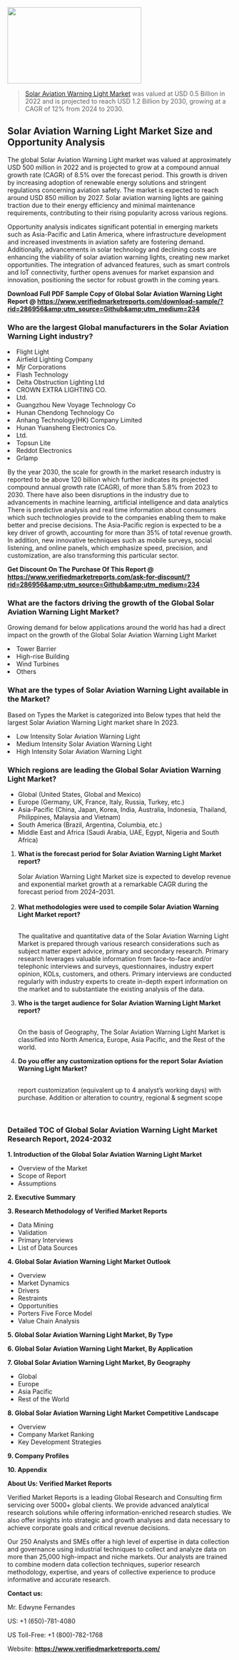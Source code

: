 <img src="https://ffe5etoiles.com/wp-content/uploads/2024/12/MST1-300x171.png" alt="" width="300" height="171" class="alignnone size-medium wp-image-20088" /><blockquote><p><p><a href="https://www.verifiedmarketreports.com/download-sample/?rid=286956&utm_source=Github&utm_medium=234" target="_blank">Solar Aviation Warning Light Market</a> was valued at USD 0.5 Billion in 2022 and is projected to reach USD 1.2 Billion by 2030, growing at a CAGR of 12% from 2024 to 2030.</p></blockquote><p><h2>Solar Aviation Warning Light Market Size and Opportunity Analysis</h2><p>The global Solar Aviation Warning Light market was valued at approximately USD 500 million in 2022 and is projected to grow at a compound annual growth rate (CAGR) of 8.5% over the forecast period. This growth is driven by increasing adoption of renewable energy solutions and stringent regulations concerning aviation safety. The market is expected to reach around USD 850 million by 2027. Solar aviation warning lights are gaining traction due to their energy efficiency and minimal maintenance requirements, contributing to their rising popularity across various regions.</p><p>Opportunity analysis indicates significant potential in emerging markets such as Asia-Pacific and Latin America, where infrastructure development and increased investments in aviation safety are fostering demand. Additionally, advancements in solar technology and declining costs are enhancing the viability of solar aviation warning lights, creating new market opportunities. The integration of advanced features, such as smart controls and IoT connectivity, further opens avenues for market expansion and innovation, positioning the sector for robust growth in the coming years.</p></p><p class=""><strong>Download Full PDF Sample Copy of Global Solar Aviation Warning Light Report @ <a href="https://www.verifiedmarketreports.com/download-sample/?rid=286956&amp;utm_source=Github&amp;utm_medium=234" target="_blank">https://www.verifiedmarketreports.com/download-sample/?rid=286956&amp;utm_source=Github&amp;utm_medium=234</a></strong></p><h3 id="" class="">Who are the largest Global manufacturers in the Solar Aviation Warning Light industry?</h3><p><li>Flight Light</li><li> Airfield Lighting Company</li><li> Mjr Corporations</li><li> Flash Technology</li><li> Delta Obstruction Lighting Ltd</li><li> CROWN EXTRA LIGHTING CO.</li><li> Ltd.</li><li> Guangzhou New Voyage Technology Co</li><li> Hunan Chendong Technology Co</li><li> Anhang Technology(HK) Company Limited</li><li> Hunan Yuansheng Electronics Co.</li><li> Ltd.</li><li> Topsun Lite</li><li> Reddot Electronics</li><li> Grlamp</li></p><div class=""><div class="" dir="" data-message-author-role="" data-message-id="" data-message-model-slug=""><div class=""><div class=""><div class=""><div class="" dir="" data-message-author-role="" data-message-id="" data-message-model-slug=""><div class=""><div class=""><p>By the year 2030, the scale for growth in the market research industry is reported to be above 120 billion which further indicates its projected compound annual growth rate (CAGR), of more than 5.8% from 2023 to 2030. There have also been disruptions in the industry due to advancements in machine learning, artificial intelligence and data analytics There is predictive analysis and real time information about consumers which such technologies provide to the companies enabling them to make better and precise decisions. The Asia-Pacific region is expected to be a key driver of growth, accounting for more than 35% of total revenue growth. In addition, new innovative techniques such as mobile surveys, social listening, and online panels, which emphasize speed, precision, and customization, are also transforming this particular sector.</p><p><strong>Get Discount On The Purchase Of This Report @&nbsp; <a href="https://www.verifiedmarketreports.com/ask-for-discount/?rid=286956&amp;utm_source=Github&amp;utm_medium=234" target="_blank">https://www.verifiedmarketreports.com/ask-for-discount/?rid=286956&amp;utm_source=Github&amp;utm_medium=234</a></strong></p></div></div></div></div></div></div></div></div><h3 id="" class="">What are the factors driving the growth of the Global Solar Aviation Warning Light Market?</h3><p id="" class="">Growing demand for below applications around the world has had a direct impact on the growth of the Global Solar Aviation Warning Light Market</p><p id="" class=""><li>Tower Barrier</li><li> High-rise Building</li><li> Wind Turbines</li><li> Others</li></p><h3 id="" class="">What are the types of Solar Aviation Warning Light available in the Market?</h3><p id="" class="">Based on Types the Market is categorized into Below types that held the largest Solar Aviation Warning Light market share In 2023.</p><p id="" class=""><li>Low Intensity Solar Aviation Warning Light</li><li> Medium Intensity Solar Aviation Warning Light</li><li> High Intensity Solar Aviation Warning Light</li></p><h3 id="" class="">Which regions are leading the Global Solar Aviation Warning Light Market?</h3><ul><li>Global (United States, Global and Mexico)</li><li>Europe (Germany, UK, France, Italy, Russia, Turkey, etc.)</li><li>Asia-Pacific (China, Japan, Korea, India, Australia, Indonesia, Thailand, Philippines, Malaysia and Vietnam)</li><li>South America (Brazil, Argentina, Columbia, etc.)</li><li>Middle East and Africa (Saudi Arabia, UAE, Egypt, Nigeria and South Africa)</li></ul><p><ol><li><strong>What is the forecast period for Solar Aviation Warning Light Market report?<br /></strong><br /><span data-sheets-root="1" data-sheets-value="{&quot;1&quot;:2,&quot;2&quot;:&quot;XXXX size is expected to develop revenue and exponential market growth at a remarkable CAGR during the forecast period from 2024&ndash;2030.&quot;}" data-sheets-userformat="{&quot;2&quot;:12674,&quot;4&quot;:{&quot;1&quot;:2,&quot;2&quot;:16776960},&quot;10&quot;:2,&quot;11&quot;:0,&quot;15&quot;:&quot;Arial&quot;,&quot;16&quot;:12}">Solar Aviation Warning Light Market size is expected to develop revenue and exponential market growth at a remarkable CAGR during the forecast period from 2024&ndash;2031.</span><br /><br /></li><li><strong>What methodologies were used to compile Solar Aviation Warning Light Market report?<br /><br /></strong><p>The qualitative and quantitative data of the&nbsp;Solar Aviation Warning Light Market is prepared through various research considerations such as subject matter expert advice, primary and secondary research. Primary research leverages valuable information from face-to-face and/or telephonic interviews and surveys, questionnaires, industry expert opinion, KOLs, customers, and others. Primary interviews are conducted regularly with industry experts to create in-depth expert information on the market and to substantiate the existing analysis of the data.&nbsp;</p></li><li><strong>Who is the target audience for Solar Aviation Warning Light Market report?<br /><br /></strong><p>On the basis of Geography, The&nbsp;Solar Aviation Warning Light Market is classified into North America, Europe, Asia Pacific, and the Rest of the world.</p></li><li><strong>Do you offer any customization options for the report Solar Aviation Warning Light Market?<br /><br /></strong><p>report customization (equivalent up to 4 analyst&rsquo;s working days) with purchase. Addition or alteration to country, regional &amp; segment scope</p><p>&nbsp;</p></li></ol></p><h3 id="" class="">Detailed TOC of Global Solar Aviation Warning Light Market Research Report, 2024-2032</h3><p id="" class=""><strong>1. Introduction of the Global Solar Aviation Warning Light Market</strong></p><ul><li>Overview of the Market</li><li>Scope of Report</li><li>Assumptions</li></ul><p id="" class=""><strong>2. Executive Summary</strong></p><p id="" class=""><strong>3. Research Methodology of&nbsp;Verified Market Reports</strong></p><ul><li>Data Mining</li><li>Validation</li><li>Primary Interviews</li><li>List of Data Sources</li></ul><p id="" class=""><strong>4. Global Solar Aviation Warning Light Market Outlook</strong></p><ul><li>Overview</li><li>Market Dynamics</li><li>Drivers</li><li>Restraints</li><li>Opportunities</li><li>Porters Five Force Model</li><li>Value Chain Analysis</li></ul><p id="" class=""><strong>5. Global Solar Aviation Warning Light Market, By&nbsp;Type</strong></p><p id="" class=""><strong>6. Global Solar Aviation Warning Light Market, By Application</strong></p><p id="" class=""><strong>7. Global Solar Aviation Warning Light Market, By Geography</strong></p><ul><li>Global</li><li>Europe</li><li>Asia Pacific</li><li>Rest of the World</li></ul><p id="" class=""><strong>8. Global Solar Aviation Warning Light Market Competitive Landscape</strong></p><ul><li>Overview</li><li>Company Market Ranking</li><li>Key Development Strategies</li></ul><p id="" class=""><strong>9. Company Profiles</strong></p><p id="" class=""><strong>10. Appendix</strong></p><p id="" class=""><strong>About Us: Verified Market Reports</strong></p><p id="" class="">Verified Market Reports is a leading Global Research and Consulting firm servicing over 5000+ global clients. We provide advanced analytical research solutions while offering information-enriched research studies. We also offer insights into strategic and growth analyses and data necessary to achieve corporate goals and critical revenue decisions.</p><p id="" class="">Our 250 Analysts and SMEs offer a high level of expertise in data collection and governance using industrial techniques to collect and analyze data on more than 25,000 high-impact and niche markets. Our analysts are trained to combine modern data collection techniques, superior research methodology, expertise, and years of collective experience to produce informative and accurate research.</p><p id="" class=""><strong>Contact us:</strong></p><p id="" class="">Mr. Edwyne Fernandes</p><p id="" class="">US: +1 (650)-781-4080</p><p id="" class="">US Toll-Free: +1 (800)-782-1768</p><p id="" class="">Website: <a target="" data-test-app-aware-link=""><strong>https://www.verifiedmarketreports.com/</strong></a></p>
